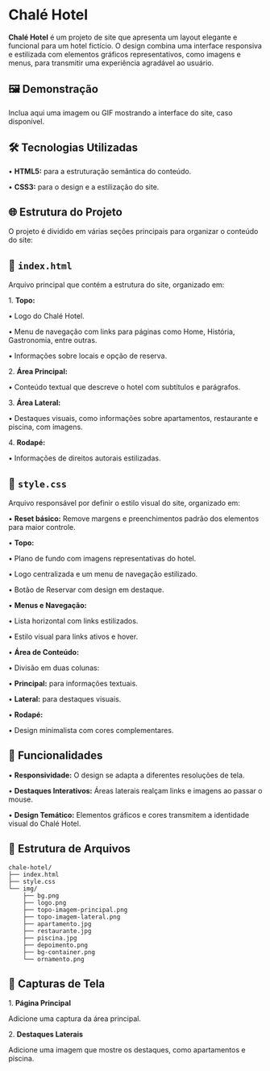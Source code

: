 <h1>Chalé Hotel</h1>

<p>
  <b>Chalé Hotel</b> é um projeto de site que apresenta um layout elegante e funcional para um hotel fictício. 
  O design combina uma interface responsiva e estilizada com elementos gráficos representativos, 
  como imagens e menus, para transmitir uma experiência agradável ao usuário.

</p>

<h2>🖼️ Demonstração
</h2>
<p>Inclua aqui uma imagem ou GIF mostrando a interface do site, caso disponível.</p>

<h2>🛠️ Tecnologias Utilizadas
</h2>
<p>• <b>HTML5:</b> para a estruturação semântica do conteúdo.</p>
<p>• <b>CSS3:</b> para o design e a estilização do site.
</p>

<h2>🌐 Estrutura do Projeto
</h2>
<p>O projeto é dividido em várias seções principais para organizar o conteúdo do site:</p>

<h2>📌 <code>index.html</code></h2>
<p>Arquivo principal que contém a estrutura do site, organizado em:</p>

<p>1. <b>Topo:</b></p>
<p>• Logo do Chalé Hotel.
</p>
<p>• Menu de navegação com links para páginas como Home, História, Gastronomia, entre outras.
</p>
<p>• Informações sobre locais e opção de reserva.
</p>

<p>2. <b>Área Principal:</b></p>
<p>• Conteúdo textual que descreve o hotel com subtítulos e parágrafos.
</p>

<p>3. <b>Área Lateral:</b></p>
<p>• Destaques visuais, como informações sobre apartamentos, restaurante e piscina, com imagens.
</p>

<p>4. <b>Rodapé:</b></p>
<p>• Informações de direitos autorais estilizadas.
</p>

<h2>📌 <code>style.css</code></h2>
<p>Arquivo responsável por definir o estilo visual do site, organizado em:</p>

<p>• <b>Reset básico:</b> Remove margens e preenchimentos padrão dos elementos para maior controle.</p>

<p>• <b>Topo:</b></p>

<p>• Plano de fundo com imagens representativas do hotel.
</p>
<p>• Logo centralizada e um menu de navegação estilizado.
</p>
<p>• Botão de Reservar com design em destaque.
</p>

<p>• <b>Menus e Navegação:</b></p>
<p>• Lista horizontal com links estilizados.
</p>
<p>• Estilo visual para links ativos e hover.
</p>

<p>• <b>Área de Conteúdo:</b></p>

<p>• Divisão em duas colunas:
</p>
<p>• <b>Principal:</b> para informações textuais.
</p>
<p>• <b>Lateral:</b> para destaques visuais.</p>


<p>• <b>Rodapé:</b></p>
<p>• Design minimalista com cores complementares.
</p>



<h2>📝 Funcionalidades
</h2>
<p>• <b>Responsividade:</b> O design se adapta a diferentes resoluções de tela.</p>
<p>• <b>Destaques Interativos:</b> Áreas laterais realçam links e imagens ao passar o mouse.
</p>
<p>• <b>Design Temático:</b> Elementos gráficos e cores transmitem a identidade visual do Chalé Hotel.
</p>

<h2>📂 Estrutura de Arquivos</h2>

```
chale-hotel/
├── index.html
├── style.css
└── img/
    ├── bg.png
    ├── logo.png
    ├── topo-imagem-principal.png
    ├── topo-imagem-lateral.png
    ├── apartamento.jpg
    ├── restaurante.jpg
    ├── piscina.jpg
    ├── depoimento.png
    ├── bg-container.png
    └── ornamento.png
```

<h2>📸 Capturas de Tela</h2>

<p>1. <b>Página Principal</b></p>
<p>Adicione uma captura da área principal.</p>

<p>2. <b>Destaques Laterais</b></p>
<p>Adicione uma imagem que mostre os destaques, como apartamentos e piscina.</p>
















